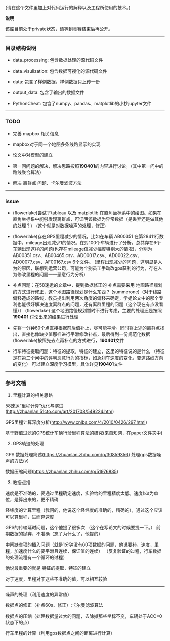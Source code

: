 (请在这个文件里加上对代码运行的解释以及工程所使用的技术。)

**说明**

该库目前处于private状态，请等到竞赛结束后再公开。

- - -

### 目录结构说明

- data_processing: 包含数据处理的源代码文件

- data_visulization: 包含数据可视化的源代码文件

- data: 包含了样例数据，样例数据只上传一份

- output_data: 包含了输出的数据文件

- PythonCheat: 包含了numpy、pandas、matplotlib的小抄jupyter文件

- - -

### TODO

- 完善 mapbox 相关信息
- mapbox对于同一个地图多条线路显示的实现
- 论文中对模型的建立
- 第一问问题的解决，解决思路按照**190401**的内容进行讨论。（其中第一问中的路线聚合算法）

- 解决 离群点 问题、卡尔曼滤波方法

- - -

### issue

- (flowerlake)尝试了tableau 以及 matplotlib 在直角坐标系中的绘图。如果在直角坐标系中能够发现离群点，可证明该数据为异常数据（是丢弃还是做其他的处理？）
(这个就是对数据噪声的处理，修正)

- (flowerlake)存在GPS里程减少的情况，比如在车辆 AB00351 在第28411行数据中，mileage出现减少1的情况。在对100个车辆进行了分析，总共存在6个车辆出现这样的问题(也存在mileage值减少幅度特别大的情况)，分别为 AB00351.csv、AB00465.csv、AD00017.csv、AD00022.csv、AD00077.csv、AF00167.csv 6个文件。
(里程出现减少的问题，这明显是人为的原因，联想到运营公司，可能为个别员工手动改gps获利的行为，存在人为修改里程的问题——恶意行为分析)

- 补点问题：在58速运的文章中，提到数据修正的 补点需要采用 地图路径规划 的方式进行修正，这个地图路径规划是什么东西？
(summerone)（对于线路偏移造成的路线，教员提出利用两次角度的偏移来确定，学姐论文中的那个专利也能很好解决速度离群点的问题，还有离群里程的问题（这个现在有点没看懂））
(flowerlake) 这个地图路径规划暂时不进行考虑，主要的处理还是按照 **190401** 讨论出来的结果进行处理

- 先将一分钟60个点直接根据前后值补上，尽可能平滑。同时将上述的离群点找出，直接也像缺少值那样进行平滑修改补点，最后得到一份规范化数据
(flowerlake)按照先去点再补点的方式进行，**190401**文件

- 行车特征提取问题：特征的提取，特征的建立，这里的特征说的是什么
（特征是在第二个问中的评判恶意行为的指标，如急刹车速度的变化，变道路线方向的变化）
可以建立深度学习模型，具体详见**190401**文件

- - -

### 参考文档

1. 里程计算的相关思路

58速运“里程计算”优化与演进(http://zhuanlan.51cto.com/art/201708/549224.htm)

GPS里程计算深度分析(http://www.cnlbs.com/4/2010/0426/297.html)

基于野值过滤的GPS统计车辆行驶里程算法的研究(来自知网，在paper文件夹中)

2. GPS轨迹的处理

GPS 数据处理简述(https://zhuanlan.zhihu.com/p/30859356) 处理gps数据噪声的方法(v)

数据压缩问题(https://zhuanlan.zhihu.com/p/51976835)

3. 教授点播

速度是不准确的，要通过里程确定速度，实验给的里程精度太低。速度以s为单位，是算出来的，更不精确

经纬度的计算里程（我问的，他说这个经纬度的准确的，精确的），通过这个应该可以算里程，进而算速度

GPS的传输延时问题，这个他提了很多次
（这个在写论文的时候要提一下。）
前期数据的抛弃，不准确（忘了为什么了，他提的）

中间缺省项的插入问题（就是1分钟没有60项数据的问题，他说要补，速度，里程，加速度什么的要平滑且连续，保证值的连续）
（反复验证的过程，行车数据的处理流程有一个循环的过程）

他说最重要的就是 特征的提取，特征的建立

对于速度，里程对于这些不准确的值，可以相互较验

- - -

噪声的处理（利用速度的异常值）

数据点的修正（补点60s、修正）:卡尔曼滤波算法

数据点的压缩（处理数据量过大的问题，去除掉那些坐标不变，车辆处于ACC=0状态下的点）

行车里程的计算（利用gps数据点之间的距离进行计算）